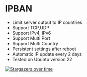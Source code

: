 # IPBAN

- Limit server output to IP countries
- Support TCP,UDP
- Support IPv4, IPv6
- Support Multi Port
- Support Multi Country
- Persistent settings after reboot
- Automatic IP update every 2 days
- Tested on Ubuntu version 22

  
[![Stargazers over time](https://starchart.cc/AliDbg/IPBAN.svg)](https://starchart.cc/AliDbg/IPBAN)
